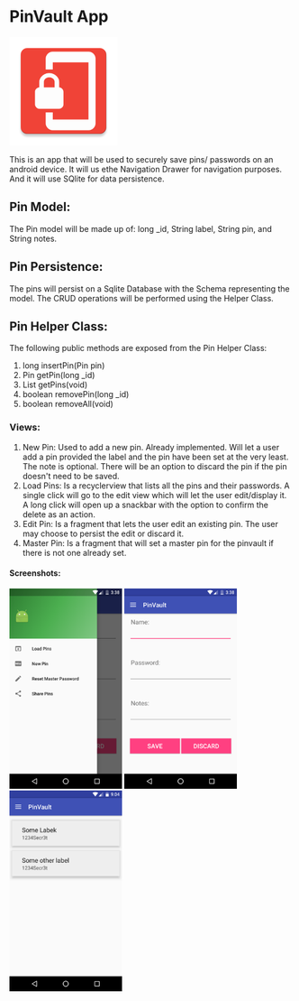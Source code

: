 # PinVault App
![alt-text](statics/img/logo.png "PinVault Logo")

This is an app that will be used to securely save pins/ passwords on an android device. It will us ethe Navigation Drawer for navigation purposes. And it will use SQlite for data persistence.

## Pin Model:
The Pin model will be made up of:
long _id, 
String label,
String pin, and
String notes.

## Pin Persistence:
The pins will persist on a Sqlite Database with the Schema representing the model.
The CRUD operations will be performed using the Helper Class.

## Pin Helper Class:
The following public methods are exposed from the Pin Helper Class:

1. long insertPin(Pin pin)
2. Pin getPin(long _id)
3. List<Pins> getPins(void)
4. boolean removePin(long _id)
5. boolean removeAll(void)

### Views:
1. New Pin: Used to add a new pin. Already implemented. Will let a user add a pin provided the label and the pin have been set at the very least. The note is optional. There will be an option to discard the pin if the pin doesn't need to be saved.
2. Load Pins: Is a recyclerview that lists all the pins and their passwords. A single click will go to the edit view which will let the user edit/display it. A long click will open up a snackbar with the option to confirm the delete as an action.
3. Edit Pin: Is a fragment that lets the user edit an existing pin. The user may choose to persist the edit or discard it.
4. Master Pin: Is a fragment that will set a master pin for the pinvault if there is not one already set.


#### Screenshots:
<img src="img/screenshot1.png" width="200" />
<img src="img/screenshot2.png" width="200" />
<img src="img/screenshot3.png" width="200" />